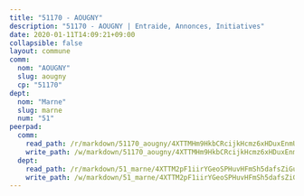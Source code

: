 ```yaml
---
title: "51170 - AOUGNY"
description: "51170 - AOUGNY | Entraide, Annonces, Initiatives"
date: 2020-01-11T14:09:21+09:00
collapsible: false
layout: commune
comm:
  nom: "AOUGNY"
  slug: aougny
  cp: "51170"
dept:
  nom: "Marne"
  slug: marne
  num: "51"
peerpad:
  comm:
    read_path: /r/markdown/51170_aougny/4XTTMHm9HkbCRcijkHcmz6xHDuxEnmUfFx1P7tWaGhgqeHKwh
    write_path: /w/markdown/51170_aougny/4XTTMHm9HkbCRcijkHcmz6xHDuxEnmUfFx1P7tWaGhgqeHKwh-K3TgV5jrtWqK9ooijyjxcYWTbMUscFaj8SrwzzFqG6J6ywNMbQvterZ2CLWnWfpc73sRMKDTMBkSpx8eca4w1dTq4H3VoWSkzsb8Lxetf5xryqftg1EbVy4Gb41DZkLgxg1NMDco
  dept:
    read_path: /r/markdown/51_marne/4XTTM2pF1iirYGeoSPHuvHFmSh5dafsZiGuDVqApNYr9W2doe
    write_path: /w/markdown/51_marne/4XTTM2pF1iirYGeoSPHuvHFmSh5dafsZiGuDVqApNYr9W2doe-K3TgV7EpXmd75L5pz6aUTALihWsFeiubyposyfPgz6DbQby3ZQF3gNXaGqeRVGevfRz46yND7Y8QkCv5VozWFj5shZbEokjWNQrdmmsAHCxzuLQj5kuinh4kCdsefHKLdp7xhUwa
---
```


